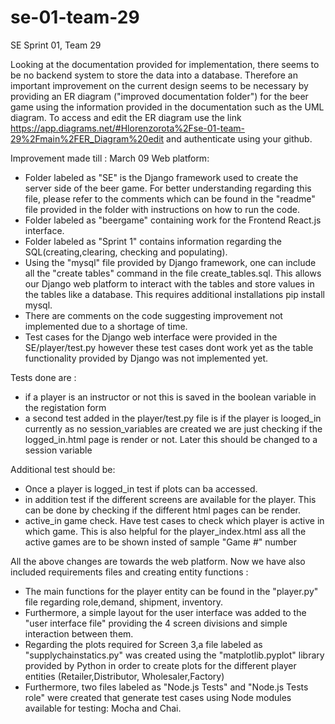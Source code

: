 # se-01-team-29
SE Sprint 01, Team 29

Looking at the documentation provided for implementation, there seems to be no backend system to store the data into a database. Therefore an important improvement on the current design seems to be necessary by providing an ER diagram ("improved documentation folder") for the beer game using the information provided in the documentation such as the UML diagram. To access and edit the ER diagram use the link https://app.diagrams.net/#Hlorenzorota%2Fse-01-team-29%2Fmain%2FER_Diagram%20edit and authenticate using your github. 

Improvement made till : March 09
Web platform:
- Folder labeled as "SE" is the Django framework used to create the server side of the beer game. For better understanding regarding this file, please refer to the comments which can be found in the "readme" file provided in the folder with instructions on how to run the code. 
- Folder labeled as "beergame" containing work for the Frontend React.js interface.
- Folder labeled as "Sprint 1" contains information regarding the SQL(creating,clearing, checking and populating).
- Using the "mysql" file provided by Django framework, one can include all the "create tables" command in the file create_tables.sql. This allows our Django web platform to interact with the tables and store values in the tables like a database. This requires additional installations pip install mysql.
- There are comments on the code suggesting improvement not implemented due to a shortage of time.
- Test cases for the Django web interface were provided in the SE/player/test.py however these test cases dont work yet as the table functionality provided by Django was not implemented yet.


Tests done are :
- if a player is an instructor or not this is saved in the boolean variable in the registation form
- a second test added in the player/test.py file is if the player is looged_in currently as no session_variables are created we are just checking if the logged_in.html page is render or not. Later this should be changed to a session variable

Additional test should be:
- Once a player is logged_in test if plots can ba accessed. 
- in addition test if the different screens are available for the player. This can be done by checking if the different html pages can be render.
 - active_in game check. Have test cases to check which player is active in which game. This is also helpful for the player_index.html ass all the active games are to be shown insted of sample "Game #" number

All the above changes are towards the web platform. Now we have also included requirements files and creating entity functions :
- The main functions for the player entity can be found in the "player.py" file regarding role,demand, shipment, inventory.
- Furthermore, a simple layout for the user interface was added to the "user interface file" providing the 4 screen divisions and simple interaction between them.
- Regarding the plots required for Screen 3,a file labeled as "supplychainstatics.py" was created using the "matplotlib.pyplot" library provided by Python in order to create plots for the different player entities (Retailer,Distributor, Wholesaler,Factory)
- Furthermore, two files labeled as "Node.js Tests" and "Node.js Tests role" were created that generate test cases using Node modules available for testing: Mocha and Chai.